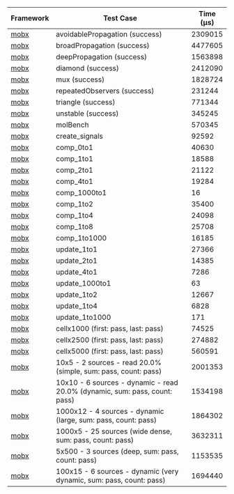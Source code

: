 | Framework | Test Case | Time (μs) |
| --- | --- | --- |
| [mobx](https://github.com/mobxjs/mobx.dart) | avoidablePropagation (success) | 2309015 |
| [mobx](https://github.com/mobxjs/mobx.dart) | broadPropagation (success) | 4477605 |
| [mobx](https://github.com/mobxjs/mobx.dart) | deepPropagation (success) | 1563898 |
| [mobx](https://github.com/mobxjs/mobx.dart) | diamond (success) | 2412090 |
| [mobx](https://github.com/mobxjs/mobx.dart) | mux (success) | 1828724 |
| [mobx](https://github.com/mobxjs/mobx.dart) | repeatedObservers (success) | 231244 |
| [mobx](https://github.com/mobxjs/mobx.dart) | triangle (success) | 771344 |
| [mobx](https://github.com/mobxjs/mobx.dart) | unstable (success) | 345245 |
| [mobx](https://github.com/mobxjs/mobx.dart) | molBench | 570345 |
| [mobx](https://github.com/mobxjs/mobx.dart) | create_signals | 92592 |
| [mobx](https://github.com/mobxjs/mobx.dart) | comp_0to1 | 40630 |
| [mobx](https://github.com/mobxjs/mobx.dart) | comp_1to1 | 18588 |
| [mobx](https://github.com/mobxjs/mobx.dart) | comp_2to1 | 21122 |
| [mobx](https://github.com/mobxjs/mobx.dart) | comp_4to1 | 19284 |
| [mobx](https://github.com/mobxjs/mobx.dart) | comp_1000to1 | 16 |
| [mobx](https://github.com/mobxjs/mobx.dart) | comp_1to2 | 35400 |
| [mobx](https://github.com/mobxjs/mobx.dart) | comp_1to4 | 24098 |
| [mobx](https://github.com/mobxjs/mobx.dart) | comp_1to8 | 25708 |
| [mobx](https://github.com/mobxjs/mobx.dart) | comp_1to1000 | 16185 |
| [mobx](https://github.com/mobxjs/mobx.dart) | update_1to1 | 27366 |
| [mobx](https://github.com/mobxjs/mobx.dart) | update_2to1 | 14385 |
| [mobx](https://github.com/mobxjs/mobx.dart) | update_4to1 | 7286 |
| [mobx](https://github.com/mobxjs/mobx.dart) | update_1000to1 | 63 |
| [mobx](https://github.com/mobxjs/mobx.dart) | update_1to2 | 12667 |
| [mobx](https://github.com/mobxjs/mobx.dart) | update_1to4 | 6828 |
| [mobx](https://github.com/mobxjs/mobx.dart) | update_1to1000 | 171 |
| [mobx](https://github.com/mobxjs/mobx.dart) | cellx1000 (first: pass, last: pass) | 74525 |
| [mobx](https://github.com/mobxjs/mobx.dart) | cellx2500 (first: pass, last: pass) | 274882 |
| [mobx](https://github.com/mobxjs/mobx.dart) | cellx5000 (first: pass, last: pass) | 560591 |
| [mobx](https://github.com/mobxjs/mobx.dart) | 10x5 - 2 sources - read 20.0% (simple, sum: pass, count: pass) | 2001353 |
| [mobx](https://github.com/mobxjs/mobx.dart) | 10x10 - 6 sources - dynamic - read 20.0% (dynamic, sum: pass, count: pass) | 1534198 |
| [mobx](https://github.com/mobxjs/mobx.dart) | 1000x12 - 4 sources - dynamic (large, sum: pass, count: pass) | 1864302 |
| [mobx](https://github.com/mobxjs/mobx.dart) | 1000x5 - 25 sources (wide dense, sum: pass, count: pass) | 3632311 |
| [mobx](https://github.com/mobxjs/mobx.dart) | 5x500 - 3 sources (deep, sum: pass, count: pass) | 1153535 |
| [mobx](https://github.com/mobxjs/mobx.dart) | 100x15 - 6 sources - dynamic (very dynamic, sum: pass, count: pass) | 1694440 |
